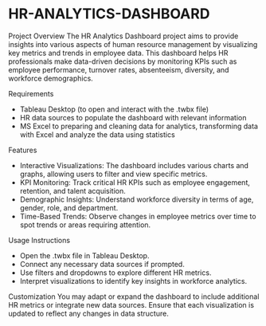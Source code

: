 # HR-ANALYTICS-DASHBOARD

Project Overview
The HR Analytics Dashboard project aims to provide insights into various aspects of human resource management by visualizing key metrics and trends in employee data. This dashboard helps HR professionals make data-driven decisions by monitoring KPIs such as employee performance, turnover rates, absenteeism, diversity, and workforce demographics.

Requirements
- Tableau Desktop (to open and interact with the .twbx file)
- HR data sources to populate the dashboard with relevant information
- MS Excel to preparing and cleaning data for analytics, transforming data with Excel and analyze the data using statistics

Features
- Interactive Visualizations: The dashboard includes various charts and graphs, allowing users to filter and view specific metrics.
- KPI Monitoring: Track critical HR KPIs such as employee engagement, retention, and talent acquisition.
- Demographic Insights: Understand workforce diversity in terms of age, gender, role, and department.
- Time-Based Trends: Observe changes in employee metrics over time to spot trends or areas requiring attention.

Usage Instructions
- Open the .twbx file in Tableau Desktop.
- Connect any necessary data sources if prompted.
- Use filters and dropdowns to explore different HR metrics.
- Interpret visualizations to identify key insights in workforce analytics.

Customization
You may adapt or expand the dashboard to include additional HR metrics or integrate new data sources. Ensure that each visualization is updated to reflect any changes in data structure.
